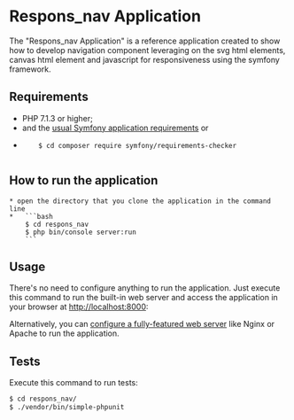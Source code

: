 Respons_nav Application
========================

The "Respons_nav Application" is a reference application created to show how
to develop navigation component leveraging on the svg html elements, canvas html element and javascript for responsiveness using the symfony framework.

Requirements
------------

  * PHP 7.1.3 or higher;
  * and the [usual Symfony application requirements][1] or 
  * ```
  		$ cd composer require symfony/requirements-checker


How to run the application
--------------------------
	* open the directory that you clone the application in the command line
	* 	```bash
		$ cd respons_nav
		$ php bin/console server:run
		```

Usage
-----

There's no need to configure anything to run the application. Just execute this
command to run the built-in web server and access the application in your
browser at <http://localhost:8000>:

Alternatively, you can [configure a fully-featured web server][2] like Nginx
or Apache to run the application.

Tests
-----

Execute this command to run tests:

```bash
$ cd respons_nav/
$ ./vendor/bin/simple-phpunit
```

[1]: https://symfony.com/doc/current/reference/requirements.html
[2]: https://symfony.com/doc/current/cookbook/configuration/web_server_configuration.html
